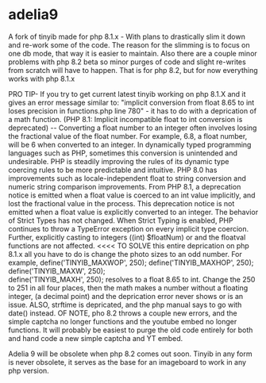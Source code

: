 # adelia9

A fork of tinyib made for php 8.1.x  - With plans to drastically slim it down and re-work some of the code. The reason for the slimming is to focus on one
db mode, that way it is easier to maintain. Also there are a couple minor problems with php 8.2 beta so minor purges of code and slight re-writes from scratch will have
to happen. That is for php 8.2, but for now everything works with php 8.1.x 

PRO TIP- If you try to get current latest tinyib working on php 8.1.X and it gives an error message similar to:
"implicit conversion from float 8.65 to int loses precision in functions.php line 780" - it has to do with a deprication
of a math function. (PHP 8.1: Implicit incompatible float to int conversion is deprecated) -- Converting a float number to an integer 
often involves losing the fractional value of the float number. For example, 6.8, a float number, will be 6 when converted to an integer. 
In dynamically typed programming languages such as PHP, sometimes this conversion is unintended and undesirable. PHP is steadily improving the
rules of its dynamic type coercing rules to be more predictable and intuitive. PHP 8.0 has improvements such as locale-independent float to string
conversion and numeric string comparison improvements. From PHP 8.1, a deprecation notice is emitted when a float value is coerced to an int value
implicitly, and lost the fractional value in the process. This deprecation notice is not emitted when a float value is explicitly converted to an integer.
The behavior of Strict Types has not changed. When Strict Typing is enabled, PHP continues to throw a TypeError exception on every implicit type coercion. 
Further, explicitly casting to integers ((int) $floatNum) or and the floatval functions are not affected. <<<< TO SOLVE this entire deprication on php 8.1.x
all you have to do is change the photo sizes to an odd number. For example, define('TINYIB_MAXWOP', 250);   define('TINYIB_MAXHOP', 250);  define('TINYIB_MAXW', 250);          
define('TINYIB_MAXH', 250); resolves to a float 8.65 to int. Change the 250 to 251 in all four places, then the math makes a number without a floating integer, 
(a decimal point) and the deprication error never shows or is an issue. ALSO, strftime is depricated, and the php manual says to go with date() instead. 
OF NOTE, pho 8.2 throws a couple new errors, and the simple captcha no longer functions and the youtube embed no longer functions. It will probably be easiest to purge 
the old code entirely for both and hand code a new simple captcha and YT embed. 

Adelia 9 will be obsolete when php 8.2 comes out soon. Tinyib in any form is never obsolete, it serves as the base for an imageboard to work in any php version. 



